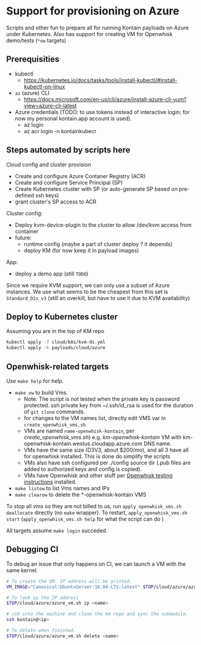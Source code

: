 # Support for provisioning on Azure

Scripts and other fun to prepare all for running Kontain payloads on Azure under Kubernetes.
Also has support for creating VM for Openwhisk demo/tests (`*ow` targets)

## Prerequisities

* kubectl
  * https://kubernetes.io/docs/tasks/tools/install-kubectl/#install-kubectl-on-linux
* `az` (azure) CLI
  *  https://docs.microsoft.com/en-us/cli/azure/install-azure-cli-yum?view=azure-cli-latest
* Azure credentials (TODO: to use tokens instead of interactive login; for now my personal kontain.app account is used).
  * az login
  * az acr login -n kontainkubecr

## Steps automated by scripts here

Cloud config and cluster provision

* Create and configure Azure Contaner Registry (ACR)
* Create and configure Service Principal (SP)
* Create Kubernetes cluster with SP (or auto-generate SP based on pre-defined ssh keys)
* grant cluster's  SP access to ACR

Cluster config:

* Deploy kvm-device-plugin to the cluster to allow /dev/kvm access from container
* future:
  * runtime config (maybe a part of cluster deploy ? it depends)
  * deploy KM (for now keep it in payload images)

App:

* deploy a demo app (still `TODO`)

Since we require KVM support, we can only use a subset of Azure instances. We use what seems to be the cheapest from this set is `Standard_D2s_v3` (still an overkill, but have to use it due to KVM availability)


## Deploy to Kubernetes cluster

Assuming you are in the top of KM repo

```bash
kubectl apply -f cloud/k8s/kvm-ds.yml
kubectl apply -k payloads/cloud/azure

```

## Openwhisk-related targets

Use `make help` for help.

* `make ow` to  build Vms.
  * Note: The script is not tested when  the private key is password protected. ssh private key from ~/.ssh/id_rsa is used for the duration of `git clone` commands.
  * for changes to the VM names list, directly edit VMS var in `create_openwhisk_vms.sh`
  * VMs are named `name-openwhisk-kontain`, per *create_openwhisk_vms.sh*) e.g. *km-openwhisk-kontain* VM with km-openwhisk-kontain.westus.cloudapp.azure.com DNS name.
  * VMs have the same size (D3V3, about $200/mo), and all 3 have all for openwhisk installed. This is done do simplify the scripts
  * VMs also have ssh configured per ./config source dir (.pub files are added to authorized keys and config is copied).
  * VMs have Openwhisk and other stuff per [Openwhisk testing instructions](https://github.com/kontainapp/openwhisk-performance/blob/master/readme.md) installed.
* `make listow` to list Vms names and IPs
* `make clearow` to delete the *-openwhisk-kontain VMS

To stop all vms so they are not billed to us, run `apply_openwhisk_vms.sh deallocate` directly (no `make` wrapper). To restart, `apply_openwhisk_vms.sh start` (`apply_openwhisk_vms.sh help` for what the script can do )

All targets assume `make login` succeded.

## Debugging CI

To debug an issue that only happens on CI, we can launch a VM with the same kernel.

```bash
# To create the VM. IP address will be printed.
VM_IMAGE="Canonical:UbuntuServer:16.04-LTS:latest" $TOP/cloud/azure/azure_vm.sh create <name>

# To look up the IP address
$TOP/cloud/azure/azure_vm.sh ip <name>

# ssh into the machine and clone the km repo and sync the submodule.
ssh kontain@<ip>

# To delete when finished.
$TOP/cloud/azure/azure_vm.sh delete <name>
```
